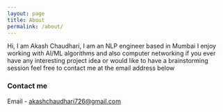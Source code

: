 ```yaml
---
layout: page
title: About
permalink: /about/
---
```


Hi, I am Akash Chaudhari, I am an NLP engineer based in Mumbai 
I enjoy working with AI/ML algorithms and also computer networking if you ever have any interesting project idea or would like to have a brainstorming session feel free to contact me at the email address below




### Contact me

Email - [akashchaudhari726@gmail.com](mailto:email@domain.com)



